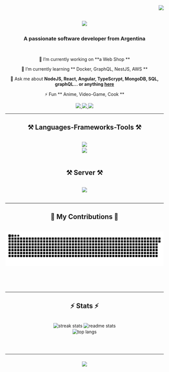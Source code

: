 <img align="right" src="https://visitor-badge.laobi.icu/badge?page_id=MatiasNZamora.MatiasNZamora" />

<h1 align="center">
    <img src="https://readme-typing-svg.herokuapp.com/?font=Righteous&size=35&center=true&vCenter=true&width=500&height=70&duration=4000&lines=Hi+There!+👋;+I'm+Matias+N+Zamora!;" />
</h1>

<h3 align="center">A passionate software developer from Argentina </h3>
<br/>

<div align="center">
 
 🔭 I’m currently working on **a Web Shop **
 
 🌱 I’m currently learning ** Docker, GraphQL, NestJS, AWS **

 💬 Ask me about **NodeJS, React, Angular, TypeScrypt, MongoDB, SQL, graphQL... or anything [here](https://www.matiasnzamora.com.ar)**

 ⚡ Fun ** Anime, Video-Game, Cook **
 
 </div>
 <div align="center"> 
  <a href="https://www.instagram.com/matynzamora/">
    <img src="https://img.shields.io/badge/-Instagram-c13584?style=flat&labelColor=c13584&logo=instagram&logoColor=white" />
  </a>
  <a href="mailto:devmatiasnzamora@gmail.com.ar">
    <img src="https://img.shields.io/badge/-Gmail-c14438?style=flat&logo=Gmail&logoColor=white" />
  </a>
  <a href="https://linkedin.com/in/matiasnzamora" target="_blank">
    <img src="https://img.shields.io/badge/-LinkedIn-blue?style=flat&logo=Linkedin&logoColor=white" target="_blank" />
  </a>
</div>
 <hr/>
 
<h2 align="center">⚒️ Languages-Frameworks-Tools ⚒️</h2>
<br/>
<div align="center">
    <img src="https://skillicons.dev/icons?i=html,css,javascript,nodejs,react,nextjs,typescript,php,nestjs," /><br>
    <img src="https://skillicons.dev/icons?i=bootstrap,mongodb,mysql,graphql,express,tailwind,gitlab," />
</div>
<br/>

<h2 align="center">⚒️ Server ⚒️</h2>
<br/>
<div align="center">
    <img src="https://skillicons.dev/icons?i=docker,nginx,linux,powershell,aws" />
</div>

<br/>
<hr/>

<div align="center">
  <h2>🐍 My Contributions 🐍</h2>
  <br>
  <img alt="snake eating my contributions" src="https://raw.githubusercontent.com/MatiasNZamora/MatiasNZamora/output/github-contribution-grid-snake.svg" />
  
  <br/><br/><br/>
</div>

<hr/>

<h2 align="center">⚡ Stats ⚡</h2>
<br>
<div align=center>
  <img width=390 src="https://streak-stats.demolab.com/?user=MatiasNZamora&count_private=true&theme=react&border_radius=10" alt="streak stats"/>
  <img width=390 src="https://github-readme-stats.vercel.app/api?username=MatiasNZamora&count_private=true&show_icons=true&theme=react&rank_icon=github&border_radius=10" alt="readme stats" />
  <br/>
  <img width=325 align="center" src="https://github-readme-stats-salesp07.vercel.app/api/top-langs/?username=MatiasNZamora&hide=HTML&langs_count=8&layout=compact&theme=react&border_radius=10&size_weight=0.5&count_weight=0.5&exclude_repo=github-readme-stats" alt="top langs" />
</div>

<br/><br/>
<hr/>

<h3 align="center">
    <img src="https://readme-typing-svg.herokuapp.com/?font=Righteous&size=25&center=true&vCenter=true&width=500&height=70&duration=4000&lines=Thanks+for+visiting!+✌️;+Shoot+me+a+message+on+Linkedin!;I'm+always+down+to+collab+:)">
</h3>

<br/>

